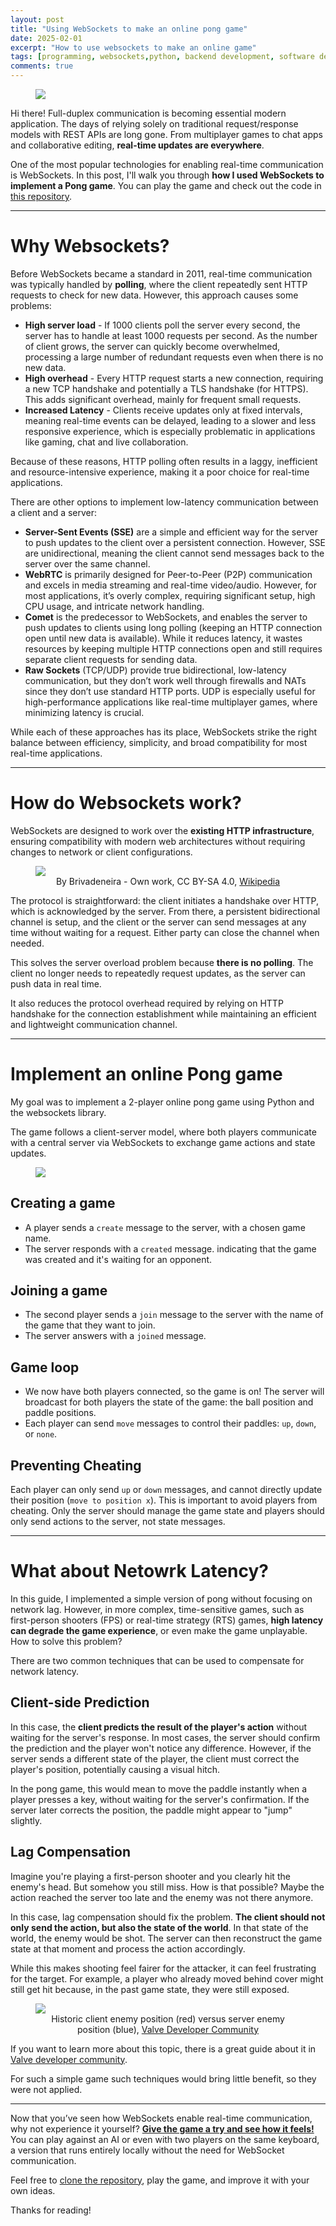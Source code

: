 ```yaml
---
layout: post
title: "Using WebSockets to make an online pong game"
date: 2025-02-01
excerpt: "How to use websockets to make an online game"
tags: [programming, websockets,python, backend development, software development]
comments: true
---
```


<figure>
    <a href="/assets/img/pong/pong_game.gif"><img src="/assets/img/pong/pong_game.gif" style="max-width: 90%"></a>
</figure>

Hi there! Full-duplex communication is becoming essential modern application. The days of relying solely on traditional request/response models with REST APIs are long gone. From multiplayer games to chat apps and collaborative editing, **real-time updates are everywhere**.

One of the most popular technologies for enabling real-time communication is WebSockets. In this post, I'll walk you through **how I used WebSockets to implement a Pong game**. You can play the game and check out the code in [this repository](https://github.com/diogodanielsoaresferreira/pong).

---------------------
# Why Websockets?

Before WebSockets became a standard in 2011, real-time communication was typically handled by **polling**, where the client repeatedly sent HTTP requests to check for new data. However, this approach causes some problems:
- **High server load** - If 1000 clients poll the server every second, the server has to handle at least 1000 requests per second. As the number of client grows, the server can quickly become overwhelmed, processing a large number of redundant requests even when there is no new data.
- **High overhead** - Every HTTP request starts a new connection, requiring a new TCP handshake and potentially a TLS handshake (for HTTPS). This adds significant overhead, mainly for frequent small requests.
- **Increased Latency** - Clients receive updates only at fixed intervals, meaning real-time events can be delayed, leading to a slower and less responsive experience, which is especially problematic in applications like gaming, chat and live collaboration.

Because of these reasons, HTTP polling often results in a laggy, inefficient and resource-intensive experience, making it a poor choice for real-time applications.

There are other options to implement low-latency communication between a client and a server:

- **Server-Sent Events (SSE)** are a simple and efficient way for the server to push updates to the client over a persistent connection. However, SSE are unidirectional, meaning the client cannot send messages back to the server over the same channel.
- **WebRTC** is primarily designed for Peer-to-Peer (P2P) communication and excels in media streaming and real-time video/audio. However, for most applications, it’s overly complex, requiring significant setup, high CPU usage, and intricate network handling.
- **Comet** is the predecessor to WebSockets, and enables the server to push updates to clients using long polling (keeping an HTTP connection open until new data is available). While it reduces latency, it wastes resources by keeping multiple HTTP connections open and still requires separate client requests for sending data.
- **Raw Sockets** (TCP/UDP) provide true bidirectional, low-latency communication, but they don’t work well through firewalls and NATs since they don’t use standard HTTP ports. UDP is especially useful for high-performance applications like real-time multiplayer games, where minimizing latency is crucial.

While each of these approaches has its place, WebSockets strike the right balance between efficiency, simplicity, and broad compatibility for most real-time applications.

---------------------
# How do Websockets work?

WebSockets are designed to work over the **existing HTTP infrastructure**, ensuring compatibility with modern web architectures without requiring changes to network or client configurations.

<figure>
    <a href="/assets/img/pong/Websocket_connection.png"><img src="/assets/img/pong/Websocket_connection.png"></a>
    <figcaption style="text-align: center">By Brivadeneira - Own work, CC BY-SA 4.0, <a href="https://commons.wikimedia.org/w/index.php?curid=82810859">Wikipedia</a></figcaption>
</figure>

The protocol is straightforward: the client initiates a handshake over HTTP, which is acknowledged by the server. From there, a persistent bidirectional channel is setup, and the client or the server can send messages at any time without waiting for a request. Either party can close the channel when needed.

This solves the server overload problem because **there is no polling**. The client no longer needs to repeatedly request updates, as the server can push data in real time.

It also reduces the protocol overhead required by relying on HTTP handshake for the connection establishment while maintaining an efficient and lightweight communication channel.


---------------------
# Implement an online Pong game

My goal was to implement a 2-player online pong game using Python and the websockets library.

The game follows a client-server model, where both players communicate with a central server via WebSockets to exchange game actions and state updates.

<figure>
    <a href="/assets/img/pong/pong_interaction_diagram.png"><img src="/assets/img/pong/pong_interaction_diagram.png"></a>
</figure>

## Creating a game

- A player sends a `create` message to the server, with a chosen game name.
- The server responds with a `created` message. indicating that the game was created and it's waiting for an opponent.

## Joining a game

- The second player sends a `join` message to the server with the name of the game that they want to join.
- The server answers with a `joined` message.

## Game loop

- We now have both players connected, so the game is on! The server will broadcast for both players the state of the game: the ball position and paddle positions.
- Each player can send `move` messages to control their paddles: `up`, `down`, or `none`.

## Preventing Cheating

Each player can only send `up` or `down` messages, and cannot directly update their position (`move to position x`). This is important to avoid players from cheating. Only the server should manage the game state and players should only send actions to the server, not state messages.

---------------------
# What about Netowrk Latency?

In this guide, I implemented a simple version of pong without focusing on network lag. However, in more complex, time-sensitive games, such as first-person shooters (FPS) or real-time strategy (RTS) games, **high latency can degrade the game experience**, or even make the game unplayable. How to solve this problem?

There are two common techniques that can be used to compensate for network latency.

## Client-side Prediction
In this case, the **client predicts the result of the player's action** without waiting for the server's response. In most cases, the server should confirm the prediction and the player won't notice any difference. However, if the server sends a different state of the player, the client must correct the player's position, potentially causing a visual hitch.

In the pong game, this would mean to move the paddle instantly when a player presses a key, without waiting for the server's confirmation. If the server later corrects the position, the paddle might appear to "jump" slightly.

## Lag Compensation
Imagine you're playing a first-person shooter and you clearly hit the enemy's head. But somehow you still miss. How is that possible? Maybe the action reached the server too late and the enemy was not there anymore.

In this case, lag compensation should fix the problem. **The client should not only send the action, but also the state of the world**. In that state of the world, the enemy would be shot. The server can then reconstruct the game state at that moment and process the action accordingly.

While this makes shooting feel fairer for the attacker, it can feel frustrating for the target. For example, a player who already moved behind cover might still get hit because, in the past game state, they were still exposed.

<figure>
    <a href="/assets/img/pong/Lag_compensation.jpg"><img src="/assets/img/pong/Lag_compensation.jpg"></a>
    <figcaption style="text-align: center">Historic client enemy position (red) versus server enemy position (blue), <a href="https://developer.valvesoftware.com/w/index.php?curid=1969">Valve Developer Community</a></figcaption>
</figure>

If you want to learn more about this topic, there is a great guide about it in [Valve developer community](https://developer.valvesoftware.com/wiki/Latency_Compensating_Methods_in_Client/Server_In-game_Protocol_Design_and_Optimization).

For such a simple game such techniques would bring little benefit, so they were not applied.

---------------------

Now that you’ve seen how WebSockets enable real-time communication, why not experience it yourself? [**Give the game a try and see how it feels!**](https://github.com/diogodanielsoaresferreira/pong) You can play against an AI or even with two players on the same keyboard, a version that runs entirely locally without the need for WebSocket communication.

Feel free to [clone the repository](https://github.com/diogodanielsoaresferreira/pong), play the game, and improve it with your own ideas.

Thanks for reading!